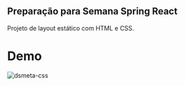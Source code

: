 ## Preparação para Semana Spring React

Projeto de layout  estático com HTML  e CSS.



# Demo

![dsmeta-css](https://user-images.githubusercontent.com/54116971/178071497-7ba9cdfb-4862-46ed-913f-af48bbc6f0d2.png)
